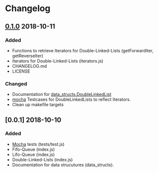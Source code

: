 # Changelog

## [0.1.0]() 2018-10-11

### Added
- Functions to retrieve Iterators for Double-Linked-Lists (getForwardIter, getReverseIter)
- Iterators for Double-Linked-Lists (iterators.js)
- CHANGELOG.md
- LICENSE

### Changed
- Documentation for [data_structs.DoubleLinkedList](https://sebi2020.github.io/data_structs/data_structs.html)
- [mocha](https://mochajs.org/) Testcases for DoubleLinkedLists to reflect Iterators.
- Clean up makefile targets

## [0.0.1] 2018-10-10

### Added
- [Mocha](https://mochajs.org/) tests (tests/test.js)
- Fifo-Queue (index.js)
- Lifo-Queue (index.js)
- Double-Linked-Lists (index.js)
- Documentation for data strucutures (data_structs).